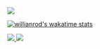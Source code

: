 <a href="https://github.com/anuraghazra/github-readme-stats#github-stats-cards">
<img src="https://github-readme-stats.vercel.app/api?username=torish14&count_private=true&include_all_commits=true&hide=stars&show_icons=true&theme=dracula" />
</a>

[![willianrod's wakatime stats](https://github-readme-stats.vercel.app/api/wakatime?username=torish14)](https://github.com/anuraghazra/github-readme-stats)

<!-- <a href="https://github.com/anuraghazra/github-readme-stats#wakatime-week-stats"> -->
<!-- <img src="https://github-readme-stats.vercel.app/api/wakatime?username=torish14" /> -->
<!-- </a> -->

<a href="https://github.com/anuraghazra/github-readme-stats#top-languages-card">
<img src="https://github-readme-stats.vercel.app/api/top-langs/?username=torish14&hide=html,css&theme=dracula&layout=compact" />
</a>

<a href="https://github.com/ryo-ma/github-profile-trophy">
<img src="https://github-profile-trophy.vercel.app/?username=torish14&theme=dracula" />
</a>


